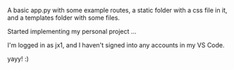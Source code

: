 A basic app.py with some example routes, a static folder with a css
file in it, and a templates folder with some files.

Started implementing my personal project ...

I'm logged in as jx1, and I haven't signed into any accounts in my VS Code.

yayy! :)

